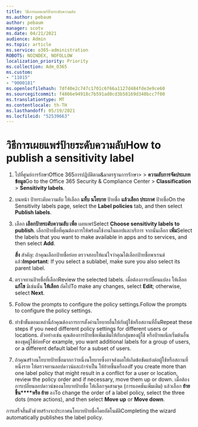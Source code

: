 ```yaml
---
title: วิธีการเผยแพร่ป้ายระดับความลับ
ms.author: pebaum
author: pebaum
manager: scotv
ms.date: 04/21/2021
audience: Admin
ms.topic: article
ms.service: o365-administration
ROBOTS: NOINDEX, NOFOLLOW
localization_priority: Priority
ms.collection: Adm_O365
ms.custom:
- "11015"
- "9000181"
ms.openlocfilehash: 7df40e2c747c1701c6f66a1127d484fde3e9ce60
ms.sourcegitcommit: f4866e94918c7b591ad0cd3b58169d340bcc7f00
ms.translationtype: MT
ms.contentlocale: th-TH
ms.lasthandoff: 05/19/2021
ms.locfileid: "52539663"
---
```

# <a name="how-to-publish-a-sensitivity-label"></a><span data-ttu-id="cf7cc-102">วิธีการเผยแพร่ป้ายระดับความลับ</span><span class="sxs-lookup"><span data-stu-id="cf7cc-102">How to publish a sensitivity label</span></span>

1. <span data-ttu-id="cf7cc-103">ไปที่ศูนย์การรักษาOffice 365การปฏิบัติตาม&มาตรฐานการรักษา>  >  **ความลับการจัดประเภทข้อมูล**</span><span class="sxs-lookup"><span data-stu-id="cf7cc-103">Go to the Office 365 Security & Compliance Center > **Classification** > **Sensitivity labels**.</span></span>

1. <span data-ttu-id="cf7cc-104">บนหน้า ป้ายระดับความลับ ให้เลือก **แท็บ นโยบาย** ป้ายชื่อ **แล้วเลือก ประกาศ** ป้ายชื่อ</span><span class="sxs-lookup"><span data-stu-id="cf7cc-104">On the Sensitivity labels page, select the **Label policies** tab, and then select **Publish labels**.</span></span>

1. <span data-ttu-id="cf7cc-105">เลือก **เลือกป้ายระดับความลับ เพื่อ** เผยแพร่</span><span class="sxs-lookup"><span data-stu-id="cf7cc-105">Select **Choose sensitivity labels to publish**.</span></span> <span data-ttu-id="cf7cc-106">เลือกป้ายชื่อที่คุณต้องการให้พร้อมใช้งานในแอปและบริการ จากนั้นเลือก **เพิ่ม**</span><span class="sxs-lookup"><span data-stu-id="cf7cc-106">Select the labels that you want to make available in apps and to services, and then select **Add**.</span></span>

    <span data-ttu-id="cf7cc-107">**สิ่ง** สําคัญ: ถ้าคุณเลือกป้ายชื่อย่อย ตรวจสอบให้แน่ใจว่าคุณได้เลือกป้ายชื่อพาเรนต์แล้ว</span><span class="sxs-lookup"><span data-stu-id="cf7cc-107">**Important**: If you select a sublabel, make sure you also select its parent label.</span></span>

1. <span data-ttu-id="cf7cc-108">ตรวจทานป้ายชื่อที่เลือก</span><span class="sxs-lookup"><span data-stu-id="cf7cc-108">Review the selected labels.</span></span> <span data-ttu-id="cf7cc-109">เมื่อต้องการเปลี่ยนแปลง ให้เลือก **แก้ไข** มิเช่นนั้น **ให้เลือก** ถัดไป</span><span class="sxs-lookup"><span data-stu-id="cf7cc-109">To make any changes, select **Edit**; otherwise, select **Next**.</span></span>

1. <span data-ttu-id="cf7cc-110">Follow the prompts to configure the policy settings.</span><span class="sxs-lookup"><span data-stu-id="cf7cc-110">Follow the prompts to configure the policy settings.</span></span>

1. <span data-ttu-id="cf7cc-111">ทําซ้ําขั้นตอนเหล่านี้ถ้าคุณต้องการการตั้งค่านโยบายอื่นให้กับผู้ใช้หรือสถานที่อื่น</span><span class="sxs-lookup"><span data-stu-id="cf7cc-111">Repeat these steps if you need different policy settings for different users or locations.</span></span> <span data-ttu-id="cf7cc-112">ตัวอย่างเช่น คุณต้องการป้ายชื่อเพิ่มเติมให้กับกลุ่มของผู้ใช้ หรือป้ายผนึกเริ่มต้นอื่นของชุดผู้ใช้ย่อย</span><span class="sxs-lookup"><span data-stu-id="cf7cc-112">For example, you want additional labels for a group of users, or a different default label for a subset of users.</span></span>

1. <span data-ttu-id="cf7cc-113">ถ้าคุณสร้างนโยบายป้ายชื่อมากกว่าหนึ่งนโยบายซึ่งอาจส่งผลให้เกิดข้อขัดแย้งต่อผู้ใช้หรือสถานที่ หนึ่งราย ให้ตรวจทานลอปดาวน์และถ้าจําเป็น ให้ย้ายขึ้นหรือลง</span><span class="sxs-lookup"><span data-stu-id="cf7cc-113">If you create more than one label policy that might result in a conflict for a user or location, review the policy order and if necessary, move them up or down.</span></span> <span data-ttu-id="cf7cc-114">เมื่อต้องการเปลี่ยนลอปดาวน์ของนโยบายป้ายชื่อ ให้เลือกจุดสามจุด (การแอคชันเพิ่มเติม) แล้วเลือก **ย้ายขึ้น\*\*\*\*หรือ ย้าย** ลง</span><span class="sxs-lookup"><span data-stu-id="cf7cc-114">To change the order of a label policy, select the three dots (more actions), and then select **Move up** or **Move down**.</span></span>

<span data-ttu-id="cf7cc-115">การเสร็จสิ้นตัวช่วยสร้างจะประกาศนโยบายป้ายชื่อโดยอัตโนมัติ</span><span class="sxs-lookup"><span data-stu-id="cf7cc-115">Completing the wizard automatically publishes the label policy.</span></span>
